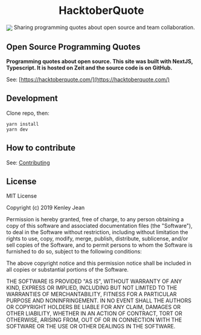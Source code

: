 <p align="center">
 <h1 align="center">HacktoberQuote</h1>

<img align="center"  src="https://github.com/ThalKod/hacktoberquote/blob/feature/dynamic_quote_timer/HacktoberQuote_preview.png">
 Sharing programming quotes about open source and team collaboration.
</p>

## Open Source Programming Quotes

**Programming quotes about open source. This site was built with NextJS, Typescript. It is hosted on Zeit and the source code is on GitHub.**

See: [https://hacktoberquote.com/](https://hacktoberquote.com/)

## Development

Clone repo, then:

```
yarn install
yarn dev

```

## How to contribute

See: [Contributing](CONTRIBUTING.md)

## License
  
MIT License

Copyright (c) 2019 Kenley Jean

Permission is hereby granted, free of charge, to any person obtaining a copy
of this software and associated documentation files (the "Software"), to deal
in the Software without restriction, including without limitation the rights
to use, copy, modify, merge, publish, distribute, sublicense, and/or sell
copies of the Software, and to permit persons to whom the Software is
furnished to do so, subject to the following conditions:

The above copyright notice and this permission notice shall be included in all
copies or substantial portions of the Software.

THE SOFTWARE IS PROVIDED "AS IS", WITHOUT WARRANTY OF ANY KIND, EXPRESS OR
IMPLIED, INCLUDING BUT NOT LIMITED TO THE WARRANTIES OF MERCHANTABILITY,
FITNESS FOR A PARTICULAR PURPOSE AND NONINFRINGEMENT. IN NO EVENT SHALL THE
AUTHORS OR COPYRIGHT HOLDERS BE LIABLE FOR ANY CLAIM, DAMAGES OR OTHER
LIABILITY, WHETHER IN AN ACTION OF CONTRACT, TORT OR OTHERWISE, ARISING FROM,
OUT OF OR IN CONNECTION WITH THE SOFTWARE OR THE USE OR OTHER DEALINGS IN THE
SOFTWARE.

